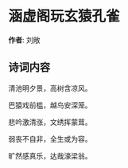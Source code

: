 # 涵虚阁玩玄猿孔雀

**作者**: 刘敞

## 诗词内容

清池明夕景，高树含凉风。

巴猿戏前槛，越鸟安深笼。

悲吟激清涨，文绣挥蒙茸。

弱丧不自非，全生或为容。

旷然感真乐，达哉濠梁翁。

